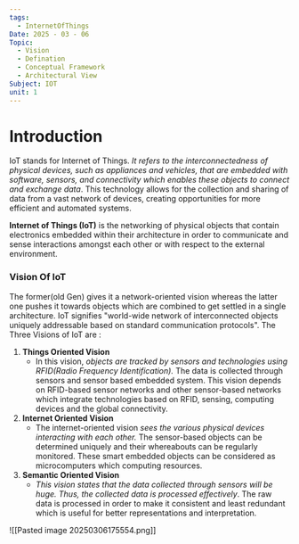 ```yaml
---
tags:
  - InternetOfThings
Date: 2025 - 03 - 06
Topic:
  - Vision
  - Defination
  - Conceptual Framework
  - Architectural View
Subject: IOT
unit: 1
---
```

# Introduction
IoT stands for Internet of Things. *It refers to the interconnectedness of physical devices, such as appliances and vehicles, that are embedded with software, sensors, and connectivity which enables these objects to connect and exchange data*. This technology allows for the collection and sharing of data from a vast network of devices, creating opportunities for more efficient and automated systems.

**Internet of Things (IoT)** is the networking of physical objects that contain electronics embedded within their architecture in order to communicate and sense interactions amongst each other or with respect to the external environment.

### Vision Of IoT
The former(old Gen) gives it a network-oriented vision whereas the latter one pushes it towards objects which are combined to get settled in a single architecture. 
IoT signifies "world-wide network of interconnected objects uniquely addressable based on standard communication protocols".
The Three Visions of IoT are : 
1. **Things Oriented Vision**
	- In this vision, *objects are tracked by sensors and technologies using RFID(Radio Frequency Identification).* The data is collected through sensors and sensor  based embedded system. This vision depends on RFID-based sensor networks and other sensor-based networks which integrate technologies based on RFID, sensing, computing devices and the global connectivity.
2. **Internet Oriented Vision**
	- The internet-oriented vision *sees the various physical devices interacting with each other.* The sensor-based objects can be determined uniquely and their whereabouts can be regularly monitored. These smart embedded objects can be considered as microcomputers which computing resources.
3. **Semantic Oriented Vision**
	- *This vision states that the data collected through sensors will be huge. Thus, the collected data is processed effectively*. The raw data is processed in order to make it consistent and least redundant which is useful for better representations and interpretation. 

![[Pasted image 20250306175554.png]]
